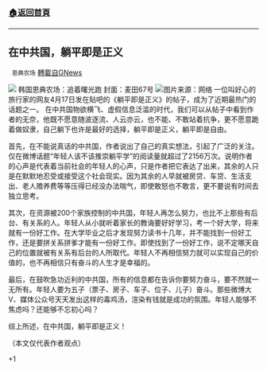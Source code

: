 ###  [:house:返回首頁](https://github.com/ourhimalayas/txt)
---

## 在中共国，躺平即是正义
` 恩典农场` [轉載自GNews](https://gnews.org/zh-hans/1290561/)

![]()![](https://gnews.org/wp-content/uploads/2021/04/gnews抬头图片.png)
韩国恩典农场：追着曙光跑 封面：麦田67号
![]()![](https://imagepphcloud.thepaper.cn/pph/image/133/851/996.jpg)图片来源：网络
一位叫好心的旅行家的网友4月17日发在贴吧的《躺平即是正义》的帖子，成为了近期最热门的话题之一。
在中共国物欲横飞、虚假信息泛滥的时代，我们可以从帖子中看到作者的无奈，他既不愿意随波逐流、人云亦云，也不能、不敢站着抗争，更不愿意跪着做奴隶，自己躺下也许是最好的选择，躺平即是正义，躺平即是自由。

首先，在不能说真话的中共国，作者说出了自己的真实想法，引起了广泛的关注。仅在微博话题“年轻人该不该推崇躺平学”的阅读量就超过了2156万次。说明作者的心声是代表着当前社会的年轻人的心声，只是作者把它表达了出来，其余的人只是在默默地忍受或接受这个社会现实。因为其余的人早就被房贷、车贷、生活支出、老人赡养费等等压得已经没办法喘气，即使敢怒也不敢言，更不要说有时间去独立思考。

其次，在资源被200个家族控制的中共国，年轻人再怎么努力，也比不上那些有后台、有关系的人。年轻人从小就听着家长的教诲要好好学习，考一个好大学，将来就有一份好工作。在大学毕业之后才发现努力读书十几年，并不能找到一份好工作，还是要拼关系拼爹才能有一份好工作。即使找到了一份好工作，说不定哪天自己的位置就被有关系有后台的人所取代。年轻人不再相信努力就可以实现自己的价值的，也不再相信只有奋斗的人生才是幸福的。

最后，在鼓吹急功近利的中共国，所有的信息都在告诉你要努力奋斗，要不然就一无所有。年轻人要为五子（票子、房子、车子、位子、儿子）奋斗。那些微博大V、媒体公众号天天发出这样的毒鸡汤，渲染有钱就是成功的氛围。年轻人能够不焦虑吗？还能够不忘初心吗？

综上所述，在中共国，躺平即是正义！

（本文仅代表作者观点）

+1
